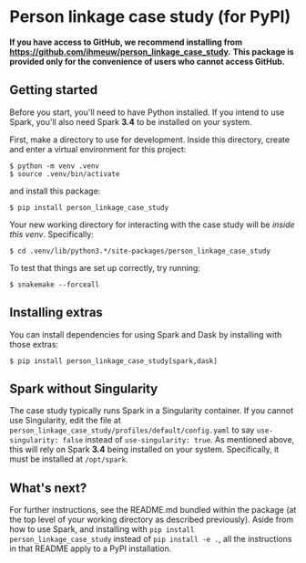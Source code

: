 # Person linkage case study (for PyPI)

**If you have access to GitHub, we recommend installing from https://github.com/ihmeuw/person_linkage_case_study.**
**This package is provided only for the convenience of users who cannot access GitHub.**

## Getting started

Before you start, you'll need to have Python installed.
If you intend to use Spark, you'll also need Spark **3.4** to be installed
on your system.

First, make a directory to use for development.
Inside this directory, create and enter a virtual environment for this project:

```console
$ python -m venv .venv
$ source .venv/bin/activate
```

and install this package:

```console
$ pip install person_linkage_case_study
```

Your new working directory for interacting with the case study will
be *inside this venv*. Specifically:

```console
$ cd .venv/lib/python3.*/site-packages/person_linkage_case_study
```

To test that things are set up correctly, try running:

```console
$ snakemake --forceall
```

## Installing extras

You can install dependencies for using Spark and Dask by installing with those extras:

```console
$ pip install person_linkage_case_study[spark,dask]
```

## Spark without Singularity

The case study typically runs Spark in a Singularity container. If you cannot use Singularity,
edit the file at `person_linkage_case_study/profiles/default/config.yaml` to say
`use-singularity: false` instead of `use-singularity: true`.
As mentioned above, this will rely on Spark **3.4** being installed on your system.
Specifically, it must be installed at `/opt/spark`.

## What's next?

For further instructions, see the README.md bundled within the package (at the top level
of your working directory as described previously).
Aside from how to use Spark, and installing with `pip install person_linkage_case_study`
instead of `pip install -e .`, all the instructions in that README apply to a PyPI installation.